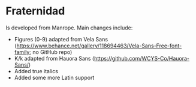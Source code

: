 # Fraternidad
Is developed from Manrope. Main changes include:

- Figures (0-9) adapted from Vela Sans (https://www.behance.net/gallery/118694463/Vela-Sans-Free-font-family; no GitHub repo)
- K/k adapted from Hauora Sans (https://github.com/WCYS-Co/Hauora-Sans/)
- Added true italics
- Added some more Latin support
